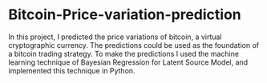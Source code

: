 # Bitcoin-Price-variation-prediction
In this project, I predicted the price variations of bitcoin, a virtual cryptographic currency. The predictions could be used as the foundation of a bitcoin trading strategy. To make the predictions I used the machine learning technique of Bayesian Regression for Latent Source Model,  and implemented this technique in Python.
